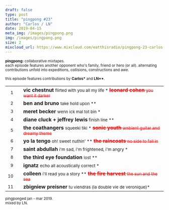 ```yaml
---
draft: false
type: post
title: "pingpong #23"
author: "Carlos / LN"
date: 2019-04-15
meta_img: /images/pingpong.png
img: /images/pingpong.png
size: 2
mixcloud_url: https://www.mixcloud.com/eatthisradio/pingpong-23-carlos-ln/ 
---
```



<small><b>pingpong:</b> collaborative mixtapes.<br>
	each episode features another opponent who's family, friend or hero (or all). alternating contributions unfold into expeditions, collisions, constructions and awe.</small>

<small>this episode features contributions by <b>Carlos\*</b> and <b>LN\*\*</b>.</small>



|                  |   |         		|
|----------------: |---| -------------	|
| <small>1</small> |   | **vic chestnut**		 		<small>		flirted with you all my life			*</small> 										 <a href="https://open.spotify.com/track/5zb7npjQqoJ7Kcpq4yD9qn" target="_blank" style="color:red;text-decoration: line-through;">**leonard cohen**	  			<small>		you want it darker </small></a>  |
| <small>2</small> |   | **ben and bruno**							<small>		take hold upon							**</small>	|
| <small>3</small> |   | **meret becker**				<small>		wenn ick mal tot bin	 				*</small>   |
| <small>4</small> |   | **diane cluck + jeffrey lewis**<small>		finish line								**</small>	|
| <small>5</small> |   | **the coathangers**  			<small>		squeeki tiki 							*</small> 										 <a href="https://open.spotify.com/track/6jUh4Lf63yVQnsvRmlRp4O" target="_blank" style="color:red;text-decoration: line-through;">**sonic youth**	  			<small>		ambient guitar and dreamy theme </small></a>   |
| <small>6</small> |   | **yo la tengo**				<small>		oh! sweet nuthin'						\*\*</small> 										<a href="https://open.spotify.com/track/2fWxcJeDQiLStdAdwF4ms6" target="_blank" style="color:red;text-decoration: line-through;">**the raincoats**	  			<small>		no side to fall in </small></a>	|
| <small>7</small> |   | **saint abdullah**	 			<small>		i'm sad, i'm frightened, i'm angry		*</small>   |
| <small>8</small> |   | **the third eye foundation**	<small>		lost									**</small>	|
| <small>9</small> |   | **ignatz**						<small>		echo all acoustically correct			*</small>	|
| <small>10</small>|   | **colleen**	 				<small>		i'll read you a story		 			\*\*</small>										<a href="https://open.spotify.com/track/6q61XaO2PR6QbtbFffCinU" target="_blank" style="color:red;text-decoration: line-through;">**the fire harvest**	  			<small>		the sun and the sea </small></a>	|
| <small>11</small>|   | **zbigniew preisner** 			<small>		tu viendras (la double vie de veronique)*</small>	|



<small>pingponged jan - mar 2019.<br>mixed by LN.</small>
